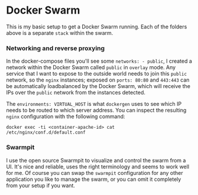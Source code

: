 # Docker Swarm
This is my basic setup to get a Docker Swarm running. Each of the folders above is a separate `stack` within the swarm.

### Networking and reverse proxying
In the docker-compose files you'll see some `networks: - public`, I created a network within the Docker Swarm called `public` in `overlay` mode. Any service that I want to expose to the outside world needs to join this `public` network, so the `nginx` instances; exposed on `ports: 80:80` and `443:443` can be automatically loadbalanced by the Docker Swarm, which will receive the IPs over the `public` network from the instances detected.

The `environments: VIRTUAL_HOST` is what `dockergen` uses to see which IP needs to be routed to which server address. 
You can inspect the resulting `nginx` configuration with the following command:

```
docker exec -ti <container-apache-id> cat /etc/nginx/conf.d/default.conf
```


### Swarmpit
I use the open source Swarmpit to visualize and control the swarm from a UI. It's nice and reliable, uses the right terminology and seems to work well for me. Of course you can swap the `swarmpit` configuration for any other application you like to manage the swarm, or you can omit it completely from your setup if you want.
